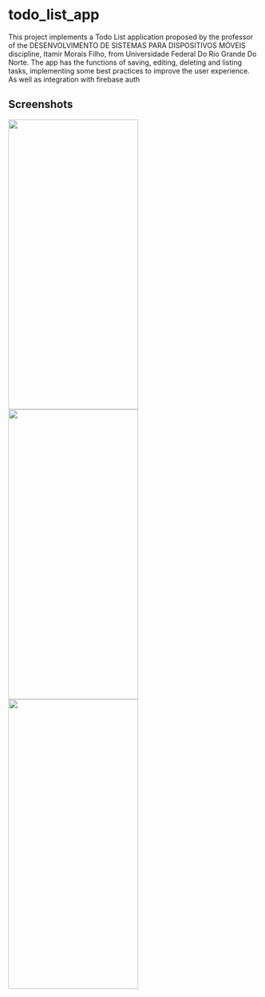 # todo_list_app
This project implements a Todo List application proposed by the professor of the DESENVOLVIMENTO DE SISTEMAS PARA DISPOSITIVOS MÓVEIS discipline, Itamir Morais Filho, from Universidade Federal Do Rio Grande Do Norte. The app has the functions of saving, editing, deleting and listing tasks, implementing some best practices to improve the user experience. As well as integration with firebase auth

## Screenshots
<img src="https://user-images.githubusercontent.com/52389405/150026144-6cc984b0-df35-4cc8-be92-a135ddaf7b88.png" width=260 height=580> 
<img src="https://user-images.githubusercontent.com/52389405/150026149-1f49117b-82dc-46a4-b59b-e141b03ff7a1.png" width=260 height=580> 
<img src="https://user-images.githubusercontent.com/52389405/150026150-6d8825b5-395c-405f-84f9-f18c123a7696.png" width=260 height=580> 
